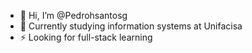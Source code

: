 - 👋 Hi, I’m @Pedrohsantosg
- 🎒 Currently studying information systems at Unifacisa
- ⚡ Looking for full-stack learning
